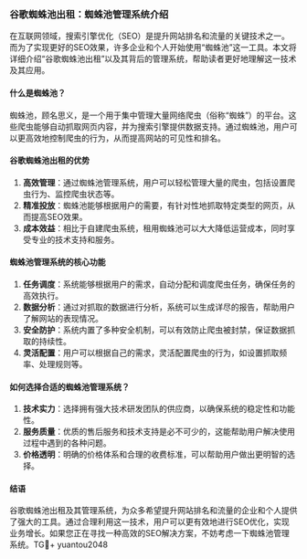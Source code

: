 ### 谷歌蜘蛛池出租：蜘蛛池管理系统介绍

在互联网领域，搜索引擎优化（SEO）是提升网站排名和流量的关键技术之一。而为了实现更好的SEO效果，许多企业和个人开始使用“蜘蛛池”这一工具。本文将详细介绍“谷歌蜘蛛池出租”以及其背后的管理系统，帮助读者更好地理解这一技术及其应用。

#### 什么是蜘蛛池？

蜘蛛池，顾名思义，是一个用于集中管理大量网络爬虫（俗称“蜘蛛”）的平台。这些爬虫能够自动抓取网页内容，并为搜索引擎提供数据支持。通过蜘蛛池，用户可以更高效地控制爬虫的行为，从而提高网站的可见性和排名。

#### 谷歌蜘蛛池出租的优势

1. **高效管理**：通过蜘蛛池管理系统，用户可以轻松管理大量的爬虫，包括设置爬虫行为、监控爬虫状态等。
2. **精准投放**：蜘蛛池能够根据用户的需要，有针对性地抓取特定类型的网页，从而提高SEO效果。
3. **成本效益**：相比于自建爬虫系统，租用蜘蛛池可以大大降低运营成本，同时享受专业的技术支持和服务。

#### 蜘蛛池管理系统的核心功能

1. **任务调度**：系统能够根据用户的需求，自动分配和调度爬虫任务，确保任务的高效执行。
2. **数据分析**：通过对抓取的数据进行分析，系统可以生成详尽的报告，帮助用户了解网站的表现情况。
3. **安全防护**：系统内置了多种安全机制，可以有效防止爬虫被封禁，保证数据抓取的持续性。
4. **灵活配置**：用户可以根据自己的需求，灵活配置爬虫的行为，如设置抓取频率、处理规则等。

#### 如何选择合适的蜘蛛池管理系统？

1. **技术实力**：选择拥有强大技术研发团队的供应商，以确保系统的稳定性和功能性。
2. **服务质量**：优质的售后服务和技术支持是必不可少的，这能帮助用户解决使用过程中遇到的各种问题。
3. **价格透明**：明确的价格体系和合理的收费标准，可以帮助用户做出更明智的选择。

#### 结语

谷歌蜘蛛池出租及其管理系统，为众多希望提升网站排名和流量的企业和个人提供了强大的工具。通过合理利用这一技术，用户可以更有效地进行SEO优化，实现业务增长。如果您正在寻找一种高效的SEO解决方案，不妨考虑一下蜘蛛池管理系统。TG💪+ yuantou2048